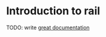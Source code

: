 # Introduction to rail

TODO: write [great documentation](http://jacobian.org/writing/what-to-write/)
